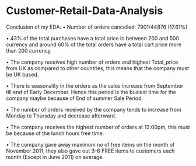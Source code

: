 # Customer-Retail-Data-Analysis

Conclusion of my EDA:
•	Number of orders cancelled: 7901/44876 (17.61%) 

•	43% of the total purchases have a total price in between 200 and 500 currency and around 60% of the total orders have a total cart price more than 200 currency.

•	The company receives high number of orders and highest Total_price from UK as compared to other countries, this means that the company must be UK based.

•	There is seasonality in the orders as the sales increase from September till end of Early December. Hence this period is the busiest time for the company maybe because of End of summer Sale Period.

•	The number of orders received by the company tends to increase from Monday to Thursday and decrease afterward.

•	The company receives the highest number of orders at 12:00pm, this must be because of the lunch hours free time.

•	The company gave away maximum no of free items on the month of November 2011, they also gave out 3-6 FREE items to customers each month (Except in June 2011) on average.
